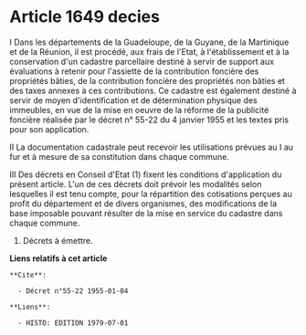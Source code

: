 # Article 1649 decies

I  Dans les départements de la Guadeloupe, de la Guyane, de la Martinique et de la Réunion, il est procédé, aux frais de
l'Etat, à l'établissement et à la conservation d'un cadastre parcellaire destiné à servir de support aux évaluations à
retenir pour l'assiette de la contribution foncière des propriétés bâties, de la contribution foncière des propriétés non
bâties et des taxes annexes à ces contributions. Ce cadastre est également destiné à servir de moyen d'identification et de
détermination physique des immeubles, en vue de la mise en oeuvre de la réforme de la publicité foncière réalisée par le
décret n° 55-22 du 4 janvier 1955 et les textes pris pour son application.

II  La documentation cadastrale peut recevoir les utilisations prévues au I au fur et à mesure de sa constitution dans chaque
commune.

III  Des décrets en Conseil d'Etat (1) fixent les conditions d'application du présent article. L'un de ces décrets doit
prévoir les modalités selon lesquelles il est tenu compte, pour la répartition des cotisations perçues au profit du
département et de divers organismes, des modifications de la base imposable pouvant résulter de la mise en service du
cadastre dans chaque commune.

1)  Décrets à émettre.

**Liens relatifs à cet article**

	**Cite**:

	  - Décret n°55-22 1955-01-04

	**Liens**:

	  - HISTO: EDITION 1979-07-01
